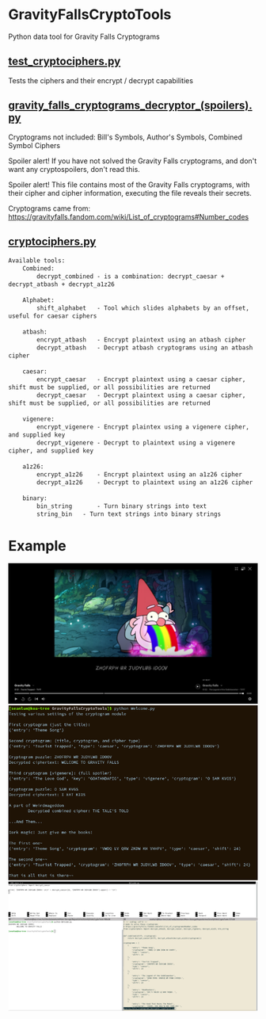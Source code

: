 # GravityFallsCryptoTools
Python data tool for Gravity Falls Cryptograms

## [test_cryptociphers.py](test_cryptociphers.py)
Tests the ciphers and their encrypt / decrypt capabilities

## [gravity_falls_cryptograms_decryptor_(spoilers).py](gravity_falls_cryptograms_decryptor_(spoilers).py)
Cryptograms not included: Bill's Symbols, Author's Symbols, Combined Symbol Ciphers

Spoiler alert! If you have not solved the Gravity Falls cryptograms, and don't want any cryptospoilers, don't read this.

Spoiler alert! This file contains most of the Gravity Falls cryptograms, with their cipher and cipher information, executing the file reveals their secrets.

Cryptograms came from: https://gravityfalls.fandom.com/wiki/List_of_cryptograms#Number_codes

## [cryptociphers.py](cryptociphers.py)

```
Available tools:
	Combined:
		decrypt_combined - is a combination: decrypt_caesar + decrypt_atbash + decrypt_a1z26

	Alphabet:
		shift_alphabet   - Tool which slides alphabets by an offset, useful for caesar ciphers
	
	atbash:
		encrypt_atbash   - Encrypt plaintext using an atbash cipher
		decrypt_atbash   - Decrypt atbash cryptograms using an atbash cipher

	caesar:
		encrypt_caesar   - Encrypt plaintext using a caesar cipher, shift must be supplied, or all possibilities are returned
		decrypt_caesar   - Decrypt plaintext using a caesar cipher, shift must be supplied, or all possibilities are returned

	vigenere:
		encrypt_vigenere - Encrypt plaintex using a vigenere cipher, and supplied key
		decrypt_vigenere - Decrypt to plaintext using a vigenere cipher, and supplied key

	a1z26:
		encrypt_a1z26    - Encrypt plaintext using an a1z26 cipher
		decrypt_a1z26    - Decrypt to plaintext using an a1z26 cipher

	binary:
		bin_string       - Turn binary strings into text
		string_bin	 - Turn text strings into binary strings
```

# Example
![Puzzle in show](Welcome-Show-Clip.png "Puzzle in show")
![Welcome.py](Welcome-Preview.png "Welcome.py in action")
![Puzzle solved with code](Welcome.png "Puzzle solved with code")



